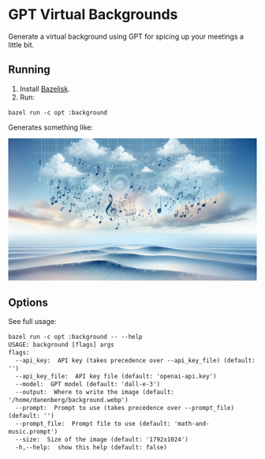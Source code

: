 # GPT Virtual Backgrounds

Generate a virtual background using GPT for spicing up your meetings a little
bit.

## Running

  1. Install [Bazelisk](https://github.com/bazelbuild/bazelisk).
  2. Run:

```
bazel run -c opt :background
```

Generates something like:

![Example background](./example-background-2.webp)

## Options

See full usage:

```
bazel run -c opt :background -- --help
USAGE: background [flags] args
flags:
  --api_key:  API key (takes precedence over --api_key_file) (default: '')
  --api_key_file:  API key file (default: 'openai-api.key')
  --model:  GPT model (default: 'dall-e-3')
  --output:  Where to write the image (default: '/home/danenberg/background.webp')
  --prompt:  Prompt to use (takes precedence over --prompt_file) (default: '')
  --prompt_file:  Prompt file to use (default: 'math-and-music.prompt')
  --size:  Size of the image (default: '1792x1024')
  -h,--help:  show this help (default: false)
```
